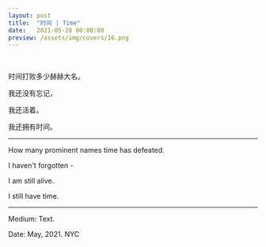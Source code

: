 ```yaml
---
layout: post
title:  "时间 | Time"
date:   2021-05-28 00:00:00
preview: /assets/img/covers/16.png
---
```


<br>

时间打败多少赫赫大名。

我还没有忘记，

我还活着。

我还拥有时间。

---

How many prominent names time has defeated.

I haven't forgotten -

I am still alive.

I still have time.

---

Medium: Text.

Date: May, 2021. NYC
